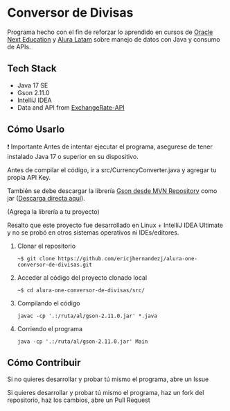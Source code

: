 # Conversor de Divisas

Programa hecho con el fin de reforzar lo aprendido en cursos de [Oracle Next Education](https://www.oracle.com/mx/education/oracle-next-education/) y [Alura Latam](https://www.aluracursos.com/) sobre manejo de datos con Java y consumo de APIs.

## Tech Stack

- Java 17 SE
- Gson 2.11.0
- IntelliJ IDEA
- Data and API from [ExchangeRate-API](https://www.exchangerate-api.com/)

## Cómo Usarlo

:exclamation: Importante
Antes de intentar ejecutar el programa, asegurese de tener instalado Java 17 o superior en su dispositivo.

Antes de compilar el código, ir a src/CurrencyConverter.java y agregar tu propia API Key.

También se debe descargar la librería [Gson desde MVN Repository](https://mvnrepository.com/artifact/com.google.code.gson/gson/2.11.0) como jar ([Descarga directa aquí](https://repo1.maven.org/maven2/com/google/code/gson/gson/2.11.0/gson-2.11.0.jar)).

(Agrega la librería a tu proyecto)

Resalto que este proyecto fue desarrollado en Linux + IntelliJ IDEA Ultimate y no se probó en otros sistemas operativos ni IDEs/editores.

1. Clonar el repositorio
    ```
   ~$ git clone https://github.com/ericjhernandezj/alura-one-conversor-de-divisas.git
    ```
   
2. Acceder al código del proyecto clonado local
    ```
   ~$ cd alura-one-conversor-de-divisas/src/
    ```
   
3. Compilando el código
   ```
   javac -cp '.:/ruta/al/gson-2.11.0.jar' *.java
   ```

4. Corriendo el programa
   ```
   java -cp '.:/ruta/al/gson-2.11.0.jar' Main
   ```
   
## Cómo Contribuir

Si no quieres desarrollar y probar tú mismo el programa, abre un Issue

Si quieres desarrollar y probar tú mismo el programa, haz un fork del repositorio, haz los cambios, abre un Pull Request